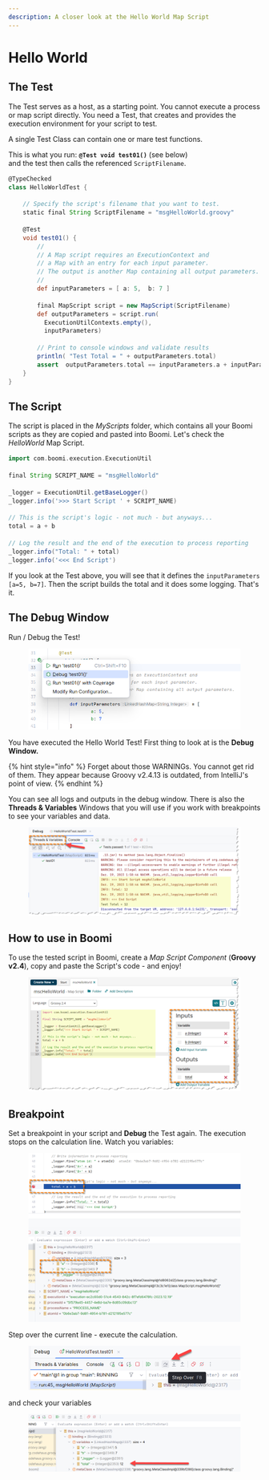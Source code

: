 ```yaml
---
description: A closer look at the Hello World Map Script
---
```


# Hello World

## The Test

The Test serves as a host, as a starting point. You cannot execute a process or map script directly. You need a Test, that creates and provides the execution environment for your script to test.

A single Test Class can contain one or mare test functions.&#x20;

This is what you run: **`@Test void test01()`** (see below)\
and the test then calls the referenced `ScriptFilename`.

```groovy
@TypeChecked
class HelloWorldTest {
    
    // Specify the script's filename that you want to test.
    static final String ScriptFilename = "msgHelloWorld.groovy"
    
    @Test
    void test01() {
        //
        // A Map script requires an ExecutionContext and
        // a Map with an entry for each input parameter.
        // The output is another Map containing all output parameters.
        //
        def inputParameters = [ a: 5,  b: 7 ]

        final MapScript script = new MapScript(ScriptFilename)
        def outputParameters = script.run( 
          ExecutionUtilContexts.empty(), 
          inputParameters)

        // Print to console windows and validate results
        println( "Test Total = " + outputParameters.total)
        assert  outputParameters.total == inputParameters.a + inputParameters.b
    }
}
```

## The Script

The script is placed in the _MyScripts_ folder, which contains all your Boomi scripts as they are copied and pasted into Boomi. Let's check the _HelloWorld_ Map Script.

```groovy
import com.boomi.execution.ExecutionUtil

final String SCRIPT_NAME = "msgHelloWorld"

_logger = ExecutionUtil.getBaseLogger()
_logger.info('>>> Start Script ' + SCRIPT_NAME)

// This is the script's logic - not much - but anyways...
total = a + b
    
// Log the result and the end of the execution to process reporting
_logger.info("Total: " + total)
_logger.info('<<< End Script')

```

If you look at the Test above, you will see that it defines the `inputParameters [a=5, b=7]`. Then the script builds the total and it does some logging. That's it.

## The Debug Window

Run / Debug the Test!

<div align="left">

<figure><img src="../.gitbook/assets/image (27).png" alt="" width="563"><figcaption></figcaption></figure>

</div>

You have executed the Hello World Test! First thing to look at is the **Debug Window.**

{% hint style="info" %}
Forget about those WARNINGs. You cannot get rid of them. They appear because Groovy v2.4.13 is outdated, from IntelliJ's point of view.&#x20;
{% endhint %}

You can see all logs and outputs in the debug window. There is also the **Threads & Variables** Windows that you will use if you work with breakpoints to see your variables and data.

<figure><img src="../.gitbook/assets/image (25).png" alt=""><figcaption></figcaption></figure>

## How to use in Boomi

To use the tested script in Boomi, create a _Map Script Component_ (**Groovy v2.4**), copy and paste the Script's code - and enjoy!

<figure><img src="../.gitbook/assets/image (26).png" alt=""><figcaption></figcaption></figure>

## Breakpoint

Set a breakpoint in your script and **Debug** the Test again. The execution stops on the calculation line. Watch you variables:

<figure><img src="../.gitbook/assets/image (28).png" alt=""><figcaption></figcaption></figure>

Step over the current line - execute the calculation.

<figure><img src="../.gitbook/assets/image (29).png" alt=""><figcaption></figcaption></figure>

and check your variables

<figure><img src="../.gitbook/assets/image (30).png" alt=""><figcaption></figcaption></figure>
